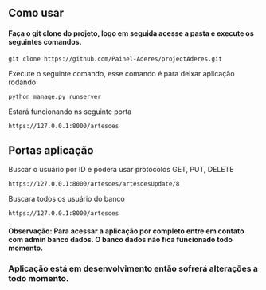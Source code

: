## Como usar 
#### Faça o git clone do projeto, logo em seguida acesse a pasta e execute os seguintes comandos.

````
git clone https://github.com/Painel-Aderes/projectAderes.git
````

Execute o seguinte comando, esse comando é para deixar aplicação rodando

````
python manage.py runserver
````

Estará funcionando ns seguinte porta
````
https://127.0.0.1:8000/artesoes
````

## Portas aplicação

Buscar o usuário por ID e podera usar protocolos GET, PUT, DELETE
````
https://127.0.0.1:8000/artesoes/artesoesUpdate/8
````

Buscara todos os usuário do banco
````
https://127.0.0.1:8000/artesoes
````




#### Observação: Para acessar a aplicação por completo entre em contato com admin banco dados. O banco dados não fica funcionado todo momento.
### Aplicação está em desenvolvimento então sofrerá alterações a todo momento.